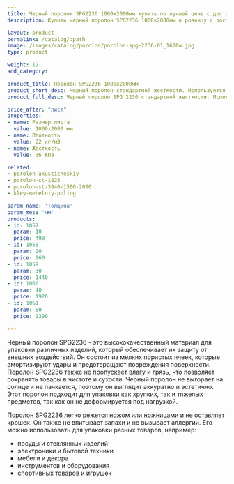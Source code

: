 ```yaml
---
title: Черный поролон SPG2236 1000х2000мм купить по лучшей цене с доставкой - Поролоныч
description: Купить черный поролон SPG2236 1000х2000мм в розницу с доставкой по Москве в интернет-магазине Поролоныча.

layout: product
permalink: /catalog/:path
image: /images/catalog/porolon/porolon-spg-2236-01_1600w.jpg
type: product

weight: 12
add_category: 

product_title: Поролон SPG2236 1000х2000мм
product_short_desc: Черный поролон стандартной жесткости. Используется в качестве упаковки для хрупких изделий, подарков а так же при перевозке.
product_full_desc: Черный поролон SPG 2236 стандартной жесткости. Используется в качестве упаковки для хрупких изделий, подарков а так же при перевозке.

price_after: "лист"
properties:
- name: Размер листа
  value: 1000х2000 мм
- name: Плотность
  value: 22 кг/м3
- name: Жесткость
  value: 36 КПа

related:
- porolon-akusticheskiy
- porolon-st-1825
- porolon-st-3040-1500-2000
- kley-mebelniy-poling

param_name: 'Толщина'
param_mes: 'мм'
products:
- id: 1057
  param: 10
  price: 490
- id: 1058
  param: 20
  price: 960
- id: 1059
  param: 30
  price: 1440
- id: 1060
  param: 40
  price: 1920
- id: 1061
  param: 50
  price: 2390

---
```

Черный поролон SPG2236 - это высококачественный материал для упаковки различных изделий, который обеспечивает их защиту от внешних воздействий. Он состоит из мелких пористых ячеек, которые амортизируют удары и предотвращают повреждения поверхности. Поролон SPG2236 также не пропускает влагу и грязь, что позволяет сохранять товары в чистоте и сухости. Черный поролон не выгорает на солнце и не пачкается, поэтому он выглядит аккуратно и эстетично. Этот поролон подходит для упаковки как хрупких, так и тяжелых предметов, так как он не деформируется под нагрузкой.

Поролон SPG2236 легко режется ножом или ножницами и не оставляет крошек. Он также не впитывает запахи и не вызывает аллергии. Его можно использовать для упаковки разных товаров, например:

- посуды и стеклянных изделий 
- электроники и бытовой техники 
- мебели и декора 
- инструментов и оборудования 
- спортивных товаров и игрушек